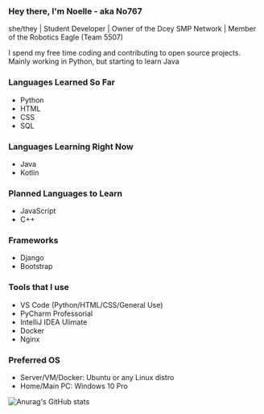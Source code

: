### Hey there, I'm Noelle - aka No767

she/they | Student Developer | Owner of the Dcey SMP Network | Member of the Robotics Eagle (Team 5507)

I spend my free time coding and contributing to open source projects. Mainly working in Python, but starting to learn Java

### Languages Learned So Far

- Python
- HTML
- CSS
- SQL

### Languages Learning Right Now

- Java
- Kotlin

### Planned Languages to Learn

- JavaScript
- C++

### Frameworks

- Django 
- Bootstrap

### Tools that I use

- VS Code (Python/HTML/CSS/General Use)
- PyCharm Professorial
- IntelliJ IDEA Ulimate
- Docker
- Nginx

### Preferred OS

- Server/VM/Docker: Ubuntu or any Linux distro
- Home/Main PC: Windows 10 Pro

![Anurag's GitHub stats](https://github-readme-stats.vercel.app/api?username=No767&count_private=true&show_icons=true&theme=synthwave)

